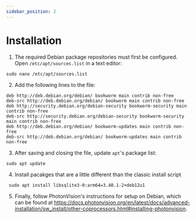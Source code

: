 ```yaml
---
sidebar_position: 2
---
```


# Installation

1. The required Debian package repositories must first be configured. Open `/etc/apt/sources.list` in a text editor:
```
sudo nano /etc/apt/sources.list
```
2. Add the following lines to the file:
```
deb http://deb.debian.org/debian/ bookworm main contrib non-free
deb-src http://deb.debian.org/debian/ bookworm main contrib non-free
deb http://security.debian.org/debian-security bookworm-security main contrib non-free
deb-src http://security.debian.org/debian-security bookworm-security main contrib non-free
deb http://deb.debian.org/debian/ bookworm-updates main contrib non-free
deb-src http://deb.debian.org/debian/ bookworm-updates main contrib non-free
```
3. After saving and closing the file, update `apt`'s package list:
```
sudo apt update
```

4. Install pacakges that are a little different than the classic install script
```
 sudo apt install libsqlite3-0:arm64=3.40.1-2+deb12u1
```

5. Finally, follow PhotonVision's instructions for setup on Debian, which can be found at https://docs.photonvision.org/en/latest/docs/advanced-installation/sw_install/other-coprocessors.html#installing-photonvision.
